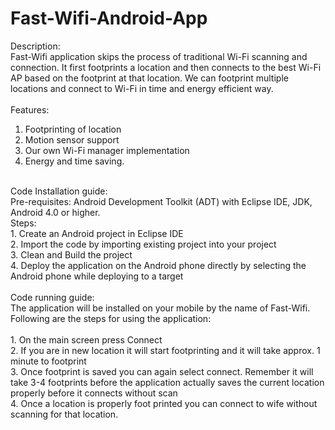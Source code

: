 Fast-Wifi-Android-App
=====================

Description:<br>
Fast-Wifi application skips the process of traditional Wi-Fi scanning and connection. It first footprints a location and then connects to the best Wi-Fi AP based on the footprint at that location. We can footprint multiple locations and connect to Wi-Fi in time and energy efficient way. <br><br>
Features: <br>
1.	Footprinting of location <br>
2.	Motion sensor support<br>
3.	Our own Wi-Fi manager implementation <br>
4.	Energy and time saving.<br>
<br>
Code Installation guide: <br>
Pre-requisites: Android Development Toolkit (ADT) with Eclipse IDE, JDK, Android 4.0 or higher. <br>
Steps: <br>
1. Create an Android project in Eclipse IDE <br> 
2. Import the code by importing existing project into your project <br> 
3. Clean and Build the project <br>
4. Deploy the application on the Android phone directly by selecting the Android phone while deploying to a target <br>
<br>
Code running guide: <br>
The application will be installed on your mobile by the name of Fast-Wifi. Following are the steps for using the application: <br><br>
1.	On the main screen press Connect <br>
2.	If you are in new location it will start footprinting and it will take approx. 1 minute to footprint <br>
3.	Once footprint is saved you can again select connect. Remember it will take 3-4 footprints before the application  actually saves the current location properly before it connects without scan <br>
4.	Once a location is properly foot printed you can connect to wife without scanning for that location. <br>

